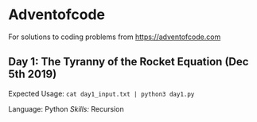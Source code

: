# Adventofcode

For solutions to coding problems from https://adventofcode.com

## Day 1: The Tyranny of the Rocket Equation (Dec 5th 2019)

Expected Usage:
`cat day1_input.txt | python3 day1.py`

Language: Python
_Skills:_ Recursion
